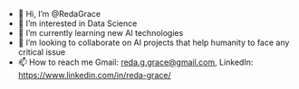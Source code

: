 - 👋 Hi, I’m @RedaGrace
- 👀 I’m interested in Data Science
- 🌱 I’m currently learning new AI technologies 
- 💞️ I’m looking to collaborate on AI projects that help humanity to face any critical issue 
- 📫 How to reach me Gmail: reda.g.grace@gmail.com, LinkedIn: https://www.linkedin.com/in/reda-grace/

<!---
RedaGrace/RedaGrace is a ✨ special ✨ repository because its `README.md` (this file) appears on your GitHub profile.
You can click the Preview link to take a look at your changes.
--->
